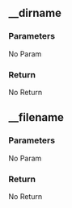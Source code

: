 
## __dirname

### Parameters
No Param

### Return
No Return

## __filename

### Parameters
No Param

### Return
No Return
